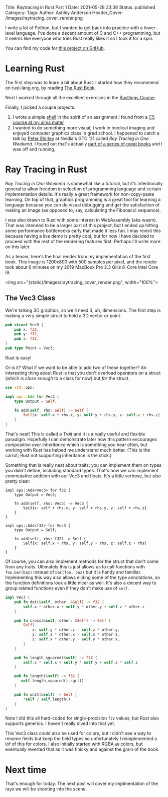 Title: Raytracing in Rust Part 1
Date: 2021-05-28 23:36
Status: published
Category: 
Tags: 
Author: Ashley Anderson
Header_Cover: /images/raytracing_cover_render.png

I write a lot of Python, but I wanted to get back into practice with a
lower-level language. I've done a decent amount of C and C++ programming, but
it seems like everyone who tries Rust really likes it so I took it for a spin.

You can find my code for [this project on GitHub](https://github.com/aganders3/wasm-ray).

# Learning Rust

The first step was to learn a bit about Rust. I started how they recommend on
rust-lang.org, by reading [The Rust Book](https://doc.rust-lang.org/book/).

Next I worked through all the excellent exercises in the [Rustlings
Course](https://github.com/rust-lang/rustlings/).

Finally, I picked a couple projects:

1. I wrote a simple [shell](https://github.com/aganders3/rush) in the
spirit of an assignment I found from a [CS course at my alma
mater](http://pages.cs.wisc.edu/~dusseau/Classes/CS537-F07/Projects/P1/p1.html) 
2. I wanted to do something more visual; I work in medical imaging and enjoyed
computer graphics class in grad school. I happened to catch a talk by [Peter
Shirley](https://twitter.com/Peter_shirley) at Nvidia's GTC '21 called *Ray
Tracing in One Weekend*. I found out that's actually [part of a series of
great books](https://raytracing.github.io) and I was off and running.

# Ray Tracing in Rust

*Ray Tracing in One Weekend* is somewhat like a tutorial, but it's
intentionally general to allow freedom in selection of programming language and
certain implementation details. It's really a great framework for
non-copy-paste learning. On top of that, graphics programming is a great tool
for learning a language because you can do visual debugging and get the
satisfaction of making an image (as opposed to, say, calculating the Fibonacci
sequence).

I was also drawn to Rust with some interest in WebAssembly (aka wasm). That was
intended to be a larger part of this project, but I ended up hitting some
performance bottlenecks early that made it less fun. I may revisit this because
having a live demo is pretty cool, but for now I have decided to proceed with
the rest of the rendering features first. Perhaps I'll write more on this
later.

As a teaser, here's the final render from my implementation of the first book.
This image is 1200x800 with 500 samples per pixel, and the render took about 6
minutes on my 2019 MacBook Pro 2.3 GHz 8-Core Intel Core i9.

<img src="{static}/images/raytracing_cover_render.png", width="100%">

## The Vec3 Class

We're talking 3D graphics, so we'll need 3, uh, dimensions. The first step is
making a very simple struct to hold a 3D vector or point.

```rust
pub struct Vec3 {
    pub x: f32,
    pub y: f32,
    pub z: f32,
}
pub type Point = Vec3;
```

Rust is easy!

Or is it? What if we want to be able to add two of these together?
An interesting thing about Rust is that you don't overload operators *on* a
struct (which is *close enough* to a class for now) but *for* the struct.

```rust
use std::ops;

impl ops::Add for Vec3 {
    type Output = Self;

    fn add(self, rhs: Self) -> Self {
        Self{x: self.x + rhs.x, y: self.y + rhs.y, z: self.z + rhs.z}
    }
}
```

That's neat! This is called a *Trait* and it is a really useful and flexible
paradigm. Hopefully I can demonstrate later how this pattern encourages
*composition over inheritance* which is something you hear often, but working
with Rust has helped me understand much better. (This is the carrot; Rust not
supporting inheritance is the stick.)

Something that is really neat about traits: you can implement them on types you
didn't define, including standard types. That's how we can implement
commutative addition with our Vec3 and floats. It's a little verbose, but also
pretty clear:

```
impl ops::Add<Vec3> for f32 {
    type Output = Vec3;

    fn add(self, rhs: Vec3) -> Vec3 {
        Vec3{x: self + rhs.x, y: self + rhs.y, z: self + rhs.z}
    }
}

impl ops::Add<f32> for Vec3 {
    type Output = Self;

    fn add(self, rhs: f32) -> Self {
        Self{x: self.x + rhs, y: self.y + rhs, z: self.z + rhs}
    }
}
```

Of course, you can also implement methods for the struct that don't come from
any traits. Ultimately this is just allows us to call functions with
`foo.bar(baz)` instead of `bar(foo, baz)` but it is handy and familiar.
Implementing this way also allows eliding some of the type annotations, so the
function definitions look a little nicer as well. It's also a decent way to
group related functions even if they don't make use of `self`.

```rust
impl Vec3 {
    pub fn dot(&self, other: &Self) -> f32 {
        self.x * other.x + self.y * other.y + self.z * other.z
    }

    pub fn cross(&self, other: &Self) -> Self {
        Self{
            x: self.y * other.z - self.z * other.y,
            y: self.z * other.x - self.x * other.z,
            z: self.x * other.y - self.y * other.x,
        }
    }

    pub fn length_squared(&self) -> f32 {
        self.x * self.x + self.y * self.y + self.z * self.z
    }

    pub fn length(&self) -> f32 {
       self.length_squared().sqrt() 
    }

    pub fn unit(&self) -> Self {
        *self / self.length()
    }
}
```

Note I did this all hard-coded for single-precision `f32` values, but Rust also
supports generics. I haven't really dived into that yet.

This Vec3 class could also be used for colors, but I didn't see a way to rename
fields but keep the field types so unfortunately I reimplemented a lof of this
for colors. I also initially started with RGBA `u8` colors, but eventually
reverted that as it was finicky and against the grain of the book.

# Next time
That's enough for today. The next post will cover my implmentation of the rays
we will be shooting into the scene.
